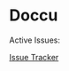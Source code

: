 # Doccu

Active Issues:

[Issue Tracker](https://bitbucket.org/s4b3r6/doccu/issues?status=new&status=open&status=on%20hold)